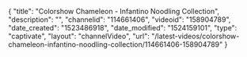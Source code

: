{
    "title": "Colorshow Chameleon - Infantino Noodling Collection",
    "description": "",
    "channelid": "114661406",
    "videoid": "158904789",
    "date_created": "1523486918",
    "date_modified": "1524159101",
    "type": "captivate",
    "layout": "channelVideo",
    "url": "\/latest-videos\/colorshow-chameleon-infantino-noodling-collection\/114661406-158904789"
}